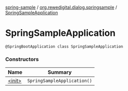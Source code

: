 [spring-sample](../../index.md) / [org.rewedigital.dialog.springsample](../index.md) / [SpringSampleApplication](./index.md)

# SpringSampleApplication

`@SpringBootApplication class SpringSampleApplication`

### Constructors

| Name | Summary |
|---|---|
| [&lt;init&gt;](-init-.md) | `SpringSampleApplication()` |
